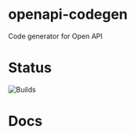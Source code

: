 # openapi-codegen
Code generator for Open API

# Status

![Builds](https://travis-ci.org/neermitt/openapi-generator.svg?branch=master)

# Docs
